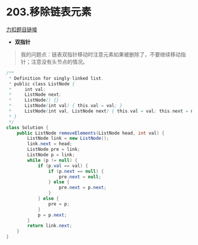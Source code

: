 # 203.移除链表元素
[力扣题目链接](https://leetcode.cn/problems/remove-linked-list-elements/)
- **双指针**
> 我的问题点：链表双指针移动时注意元素如果被删除了，不要继续移动指针；注意没有头节点的情况。
```java
/**
 * Definition for singly-linked list.
 * public class ListNode {
 *     int val;
 *     ListNode next;
 *     ListNode() {}
 *     ListNode(int val) { this.val = val; }
 *     ListNode(int val, ListNode next) { this.val = val; this.next = next; }
 * }
 */
class Solution {
    public ListNode removeElements(ListNode head, int val) {
        ListNode link = new ListNode();
        link.next = head;
        ListNode pre = link;
        ListNode p = link;
        while (p != null) {
            if (p.val == val) {
                if (p.next == null) {
                    pre.next = null;
                } else {
                    pre.next = p.next; 
                }
            } else {
                pre = p;
            }
            p = p.next;      
        }
        return link.next;
    }
}
```
